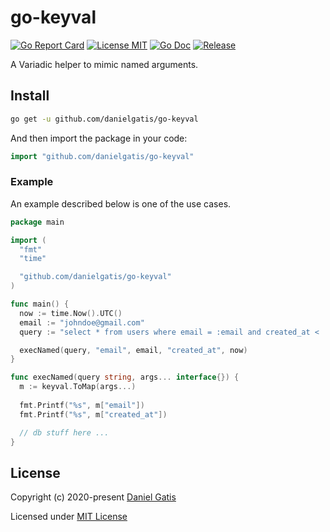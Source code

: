 # go-keyval

[![Go Report Card](https://goreportcard.com/badge/github.com/danielgatis/go-keyval?style=flat-square)](https://goreportcard.com/report/github.com/danielgatis/go-keyval)
[![License MIT](https://img.shields.io/badge/license-MIT-blue.svg)](https://raw.githubusercontent.com/danielgatis/go-keyval/master/LICENSE)
[![Go Doc](https://img.shields.io/badge/godoc-reference-blue.svg?style=flat-square)](https://godoc.org/github.com/danielgatis/go-keyval)
[![Release](https://img.shields.io/github/release/danielgatis/go-keyval.svg?style=flat-square)](https://github.com/danielgatis/go-keyval/releases/latest)

A Variadic helper to mimic named arguments.

## Install

```bash
go get -u github.com/danielgatis/go-keyval
```

And then import the package in your code:

```go
import "github.com/danielgatis/go-keyval"
```

### Example

An example described below is one of the use cases.

```go
package main

import (
  "fmt"
  "time"

  "github.com/danielgatis/go-keyval"
)

func main() {
  now := time.Now().UTC()
  email := "johndoe@gmail.com"
  query := "select * from users where email = :email and created_at < :created_at"

  execNamed(query, "email", email, "created_at", now)
}

func execNamed(query string, args... interface{}) {
  m := keyval.ToMap(args...)
  
  fmt.Printf("%s", m["email"])
  fmt.Printf("%s", m["created_at"])

  // db stuff here ...
}
```

## License

Copyright (c) 2020-present [Daniel Gatis](https://github.com/danielgatis)

Licensed under [MIT License](./LICENSE)
